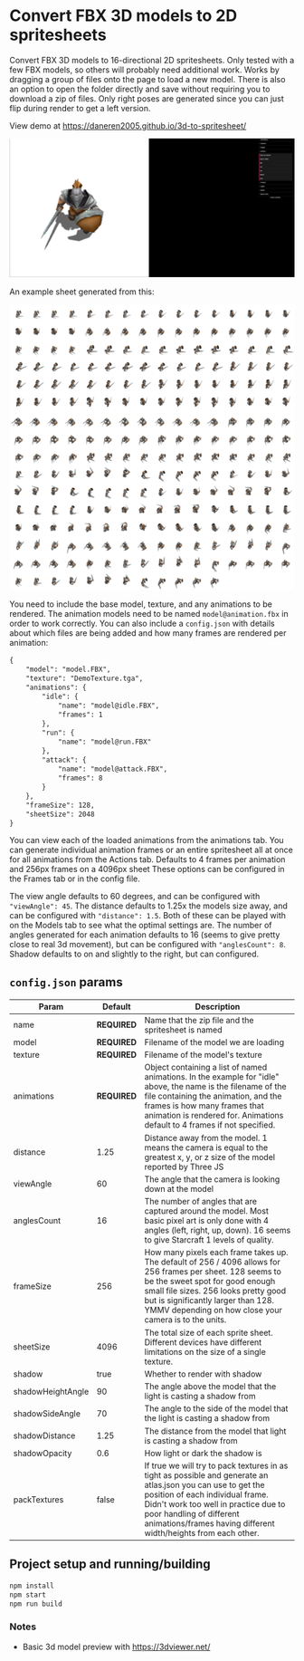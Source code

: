 # Convert FBX 3D models to 2D spritesheets
Convert FBX 3D models to 16-directional 2D spritesheets.  Only tested with a few FBX models, so others will probably need additional work.  Works by dragging a group of files onto the page to load a new model.  There is also an option to open the folder directly and save without requiring you to download a zip of files.  Only right poses are generated since you can just flip during render to get a left version.

View demo at https://daneren2005.github.io/3d-to-spritesheet/

![Screenshot](https://github.com/daneren2005/3d-to-spritesheet/blob/dev/readme/demo-preview.png?raw=true)

An example sheet generated from this:

![Spritesheet](https://github.com/daneren2005/3d-to-spritesheet/blob/dev/readme/demo-spritesheet.png?raw=true)

You need to include the base model, texture, and any animations to be rendered.  The animation models need to be named `model@animation.fbx` in order to work correctly.  You can also include a `config.json` with details about which files are being added and how many frames are rendered per animation:

```
{
	"model": "model.FBX",
	"texture": "DemoTexture.tga",
	"animations": {
		"idle": {
			"name": "model@idle.FBX",
			"frames": 1
		},
		"run": {
			"name": "model@run.FBX"
		},
		"attack": {
			"name": "model@attack.FBX",
			"frames": 8
		}
	},
	"frameSize": 128,
	"sheetSize": 2048
}
```

You can view each of the loaded animations from the animations tab.  You can generate individual animation frames or an entire spritesheet all at once for all animations from the Actions tab.  Defaults to 4 frames per animation and 256px frames on a 4096px sheet These options can be configured in the Frames tab or in the config file.

The view angle defaults to 60 degrees, and can be configured with `"viewAngle": 45`.  The distance defaults to 1.25x the models size away, and can be configured with `"distance": 1.5`.  Both of these can be played with on the Models tab to see what the optimal settings are.  The number of angles generated for each animation defaults to 16 (seems to give pretty close to real 3d movement), but can be configured with `"anglesCount": 8`.  Shadow defaults to on and slightly to the right, but can configured.

## `config.json` params
| Param  | Default | Description |
| ------------- | ------------- | ------------- |
| name 				| <b>REQUIRED</b>	| Name that the zip file and the spritesheet is named |
| model 			| <b>REQUIRED</b>	| Filename of the model we are loading |
| texture 			| <b>REQUIRED</b>	| Filename of the model's texture |
| animations 		| <b>REQUIRED</b>	| Object containing a list of named animations.  In the example for "idle" above, the name is the filename of the file containing the animation, and the frames is how many frames that animation is rendered for.  Animations default to 4 frames if not specified. |
| distance 			| 1.25 				| Distance away from the model.  1 means the camera is equal to the greatest x, y, or z size of the model reported by Three JS |
| viewAngle 		| 60 				| The angle that the camera is looking down at the model |
| anglesCount 		| 16 				| The number of angles that are captured around the model.  Most basic pixel art is only done with 4 angles (left, right, up, down).  16 seems to give Starcraft 1 levels of quality. |
| frameSize 		| 256 				| How many pixels each frame takes up. The default of 256 / 4096 allows for 256 frames per sheet.  128 seems to be the sweet spot for good enough small file sizes.  256 looks pretty good but is significantly larger than 128.  YMMV depending on how close your camera is to the units. |
| sheetSize 		| 4096 				| The total size of each sprite sheet. Different devices have different limitations on the size of a single texture. |
| shadow 			| true 				| Whether to render with shadow |
| shadowHeightAngle | 90 				| The angle above the model that the light is casting a shadow from |
| shadowSideAngle 	| 70 				| The angle to the side of the model that the light is casting a shadow from |
| shadowDistance 	| 1.25 				| The distance from the model that light is casting a shadow from |
| shadowOpacity 	| 0.6 				| How light or dark the shadow is |
| packTextures 		| false				| If true we will try to pack textures in as tight as possible and generate an atlas.json you can use to get the position of each individual frame.  Didn't work too well in practice due to poor handling of different animations/frames having different width/heights from each other. |

## Project setup and running/building
```
npm install
npm start
npm run build
```



### Notes
* Basic 3d model preview with https://3dviewer.net/